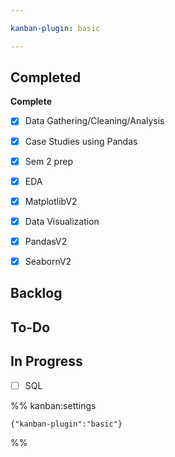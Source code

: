 ```yaml
---

kanban-plugin: basic

---
```


## Completed

**Complete**
- [x] Data Gathering/Cleaning/Analysis
- [x] Case Studies using Pandas
- [x] Sem 2 prep
- [x] EDA
- [x] MatplotlibV2
- [x] Data Visualization
- [x] PandasV2
- [x] SeabornV2


## Backlog



## To-Do



## In Progress

- [ ] SQL




%% kanban:settings
```
{"kanban-plugin":"basic"}
```
%%